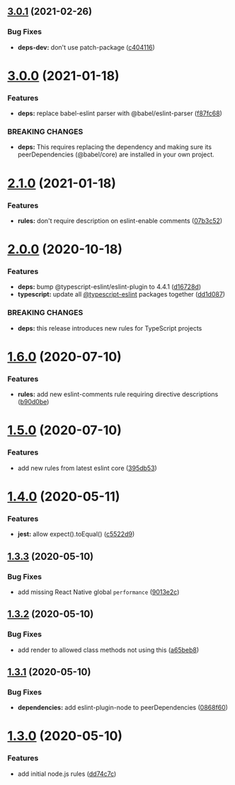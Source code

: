 ## [3.0.1](https://github.com/benadamstyles/eslint-config/compare/v3.0.0...v3.0.1) (2021-02-26)


### Bug Fixes

* **deps-dev:** don't use patch-package ([c404116](https://github.com/benadamstyles/eslint-config/commit/c4041161b8a0c8b5840d77fa4d7ea81905607f18))

# [3.0.0](https://github.com/benadamstyles/eslint-config/compare/v2.1.0...v3.0.0) (2021-01-18)


### Features

* **deps:** replace babel-eslint parser with @babel/eslint-parser ([f87fc68](https://github.com/benadamstyles/eslint-config/commit/f87fc6873f3a9855e53e40c628132b7ac7dfc52d))


### BREAKING CHANGES

* **deps:** This requires replacing the dependency and making sure its peerDependencies (@babel/core)
are installed in your own project.

# [2.1.0](https://github.com/benadamstyles/eslint-config/compare/v2.0.0...v2.1.0) (2021-01-18)


### Features

* **rules:** don't require description on eslint-enable comments ([07b3c52](https://github.com/benadamstyles/eslint-config/commit/07b3c52edfd6b6ccd6126439a00bdab983598726))

# [2.0.0](https://github.com/benadamstyles/eslint-config/compare/v1.6.0...v2.0.0) (2020-10-18)


### Features

* **deps:** bump @typescript-eslint/eslint-plugin to 4.4.1 ([d16728d](https://github.com/benadamstyles/eslint-config/commit/d16728de70bd25b482d22b4387bf5fc155fd42d6))
* **typescript:** update all [@typescript-eslint](https://github.com/typescript-eslint) packages together ([dd1d087](https://github.com/benadamstyles/eslint-config/commit/dd1d0877a8a133b9e28de57410dea5c03c0627ec))


### BREAKING CHANGES

* **deps:** this release introduces new rules for TypeScript projects

# [1.6.0](https://github.com/benadamstyles/eslint-config/compare/v1.5.0...v1.6.0) (2020-07-10)


### Features

* **rules:** add new eslint-comments rule requiring directive descriptions ([b90d0be](https://github.com/benadamstyles/eslint-config/commit/b90d0be77fbfd03cb6fa539cb51e738d0f6861e7))

# [1.5.0](https://github.com/benadamstyles/eslint-config/compare/v1.4.0...v1.5.0) (2020-07-10)


### Features

* add new rules from latest eslint core ([395db53](https://github.com/benadamstyles/eslint-config/commit/395db538f0f7e2beb713777c3b25ebd6eae12266))

# [1.4.0](https://github.com/benadamstyles/eslint-config/compare/v1.3.3...v1.4.0) (2020-05-11)


### Features

* **jest:** allow expect().toEqual() ([c5522d9](https://github.com/benadamstyles/eslint-config/commit/c5522d936db1be9264381195656ca9cc03585ea0))

## [1.3.3](https://github.com/benadamstyles/eslint-config/compare/v1.3.2...v1.3.3) (2020-05-10)


### Bug Fixes

* add missing React Native global `performance` ([9013e2c](https://github.com/benadamstyles/eslint-config/commit/9013e2c0e80b991f43b6e06c856f27db5581bfd8))

## [1.3.2](https://github.com/benadamstyles/eslint-config/compare/v1.3.1...v1.3.2) (2020-05-10)


### Bug Fixes

* add render to allowed class methods not using this ([a65beb8](https://github.com/benadamstyles/eslint-config/commit/a65beb8d6ee2bcbc7c2012947a8d78a183da7f28))

## [1.3.1](https://github.com/benadamstyles/eslint-config/compare/v1.3.0...v1.3.1) (2020-05-10)


### Bug Fixes

* **dependencies:** add eslint-plugin-node to peerDependencies ([0868f60](https://github.com/benadamstyles/eslint-config/commit/0868f604ae2a2ad20ed7333f1aa6d525b5b35ffd))

# [1.3.0](https://github.com/benadamstyles/eslint-config/compare/v1.2.4...v1.3.0) (2020-05-10)


### Features

* add initial node.js rules ([dd74c7c](https://github.com/benadamstyles/eslint-config/commit/dd74c7c6999fbbf98cc24acb5f28704bd154f021))
